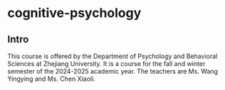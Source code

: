 # cognitive-psychology

## Intro

This course is offered by the Department of Psychology and Behavioral Sciences at Zhejiang University. It is a course for the fall and winter semester of the 2024-2025 academic year. The teachers are Ms. Wang Yingying and Ms. Chen Xiaoli.

